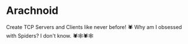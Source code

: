 # Arachnoid
Create TCP Servers and Clients like never before! 🕷️
Why am I obsessed with Spiders? I don't know. 🕷️🕸️🕷️🕸️
